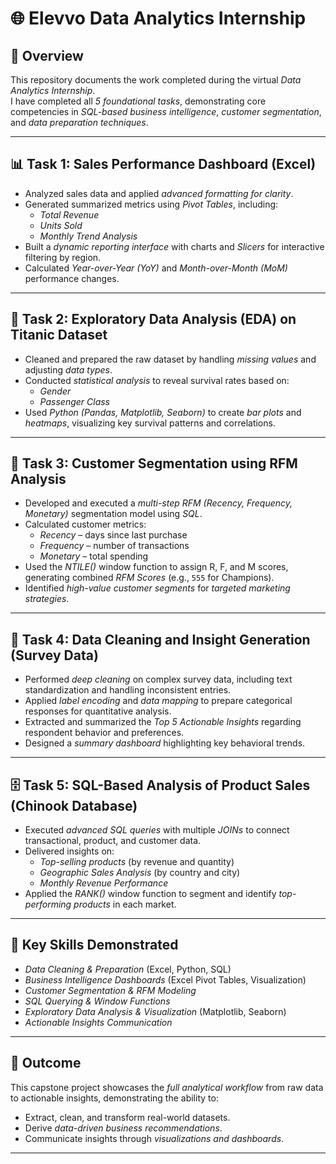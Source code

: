 # 🌐 **Elevvo Data Analytics Internship**

## 🧭 **Overview**
This repository documents the work completed during the virtual *Data Analytics Internship*.  
I have completed all *5 foundational tasks*, demonstrating core competencies in *SQL-based business intelligence*, *customer segmentation*, and *data preparation techniques*.

---

## 📊 **Task 1: Sales Performance Dashboard (Excel)**
- Analyzed sales data and applied *advanced formatting for clarity*.  
- Generated summarized metrics using *Pivot Tables*, including:
  - *Total Revenue*
  - *Units Sold*
  - *Monthly Trend Analysis*
- Built a *dynamic reporting interface* with charts and *Slicers* for interactive filtering by region.  
- Calculated *Year-over-Year (YoY)* and *Month-over-Month (MoM)* performance changes.

---

## 🚢 **Task 2: Exploratory Data Analysis (EDA) on Titanic Dataset**
- Cleaned and prepared the raw dataset by handling *missing values* and adjusting *data types*.  
- Conducted *statistical analysis* to reveal survival rates based on:
  - *Gender*
  - *Passenger Class*
- Used *Python (Pandas, Matplotlib, Seaborn)* to create *bar plots* and *heatmaps*, visualizing key survival patterns and correlations.

---

## 🎯 **Task 3: Customer Segmentation using RFM Analysis**
- Developed and executed a *multi-step RFM (Recency, Frequency, Monetary)* segmentation model using *SQL*.  
- Calculated customer metrics:
  - *Recency* – days since last purchase  
  - *Frequency* – number of transactions  
  - *Monetary* – total spending  
- Used the *NTILE()* window function to assign R, F, and M scores, generating combined *RFM Scores* (e.g., `555` for Champions).  
- Identified *high-value customer segments* for *targeted marketing strategies*.

---

## 🧹 **Task 4: Data Cleaning and Insight Generation (Survey Data)**
- Performed *deep cleaning* on complex survey data, including text standardization and handling inconsistent entries.  
- Applied *label encoding* and *data mapping* to prepare categorical responses for quantitative analysis.  
- Extracted and summarized the *Top 5 Actionable Insights* regarding respondent behavior and preferences.  
- Designed a *summary dashboard* highlighting key behavioral trends.

---

## 🗄️ **Task 5: SQL-Based Analysis of Product Sales (Chinook Database)**
- Executed *advanced SQL queries* with multiple *JOINs* to connect transactional, product, and customer data.  
- Delivered insights on:
  - *Top-selling products* (by revenue and quantity)  
  - *Geographic Sales Analysis* (by country and city)  
  - *Monthly Revenue Performance*
- Applied the *RANK()* window function to segment and identify *top-performing products* in each market.

---

## 🧩 **Key Skills Demonstrated**
- *Data Cleaning & Preparation* (Excel, Python, SQL)  
- *Business Intelligence Dashboards* (Excel Pivot Tables, Visualization)  
- *Customer Segmentation & RFM Modeling*  
- *SQL Querying & Window Functions*  
- *Exploratory Data Analysis & Visualization* (Matplotlib, Seaborn)  
- *Actionable Insights Communication*

---

## 🏁 **Outcome**
This capstone project showcases the *full analytical workflow* from raw data to actionable insights, demonstrating the ability to:
- Extract, clean, and transform real-world datasets.  
- Derive *data-driven business recommendations*.  
- Communicate insights through *visualizations and dashboards*.

---
